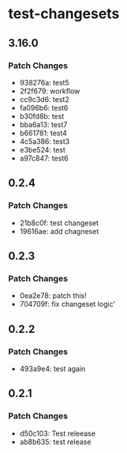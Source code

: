 # test-changesets

## 3.16.0

### Patch Changes

- 938276a: test5
- 2f2f679: workflow
- cc9c3d6: test2
- fa096b6: test6
- b30fd8b: test
- bba6a13: test7
- b661781: test4
- 4c5a386: test3
- e3be524: test
- a97c847: test6

## 0.2.4

### Patch Changes

- 21b8c0f: test changeset
- 19616ae: add chagneset

## 0.2.3

### Patch Changes

- 0ea2e78: patch this!
- 704709f: fix changeset logic'

## 0.2.2

### Patch Changes

- 493a9e4: test again

## 0.2.1

### Patch Changes

- d50c103: Test releease
- ab8b635: test release
